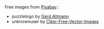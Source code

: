Free images from [Pixabay](https://pixabay.com) :
- puzzlelogo by [Gerd Altmann](https://pixabay.com/users/geralt-9301)
- unknownuser by [Clker-Free-Vector-Images](https://pixabay.com/users/clker-free-vector-images-3736)

